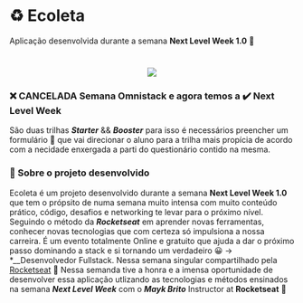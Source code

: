 # ♻️ Ecoleta

Aplicação desenvolvida durante a semana **Next Level Week 1.0** :rocket:

<h1 align="center">
  <img src="https://ik.imagekit.io/alexandroabade/Ecoleta_TNe3ObNjSo.png"> 
</h1>

### ❌ CANCELADA Semana Omnistack e agora temos a ✔️ Next Level Week
São duas trilhas *__Starter__* && *__Booster__* para isso é necessários preencher um formulário 📝 que vai direcionar o aluno para a trilha mais propícia de acordo com a necidade enxergada a parti do questionário contido na mesma.
 
### 📗 Sobre o projeto desenvolvido

Ecoleta é um projeto desenvolvido durante a semana **Next Level Week 1.0** que tem o própsito de numa semana muito intensa com muito conteúdo prático, código, desafios e networking te levar para o próximo nível. Seguindo o método da *__Rocketseat__* em aprender novas ferramentas, conhecer novas tecnologias que com certeza só impulsiona a nossa carreira. É um evento totalmente Online e gratuito que ajuda a dar o próximo passo dominando a stack e si tornando um verdadeiro 😀 → *__Desenvolvedor Fullstack. Nessa semana singular compartilhado pela [Rocketseat](https://rocketseat.com.br/) :rocket: Nessa semanda tive a honra e a imensa oportunidade de desenvolver essa aplicação utlizando as tecnologias e métodos ensinados na semana *__Next Level Week__* com o *__Mayk Brito__* Instructor at **Rocketseat** :rocket:
